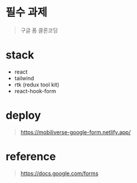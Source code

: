 # 필수 과제

> 구글 폼 클론코딩

# stack

-   react
-   tailwind
-   rtk (redux tool kit)
-   react-hook-form

# deploy

> https://mobiliverse-google-form.netlify.app/

# reference

> https://docs.google.com/forms
